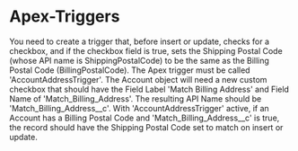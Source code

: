 # Apex-Triggers
You need to create a trigger that, before insert or update, checks for a checkbox, and if the checkbox field is true, sets the Shipping Postal Code (whose API name is ShippingPostalCode) to be the same as the Billing Postal Code (BillingPostalCode).
The Apex trigger must be called 'AccountAddressTrigger'.
The Account object will need a new custom checkbox that should have the Field Label 'Match Billing Address' and Field Name of 'Match_Billing_Address'. The resulting API Name should be 'Match_Billing_Address__c'.
With 'AccountAddressTrigger' active, if an Account has a Billing Postal Code and 'Match_Billing_Address__c' is true, the record should have the Shipping Postal Code set to match on insert or update.
